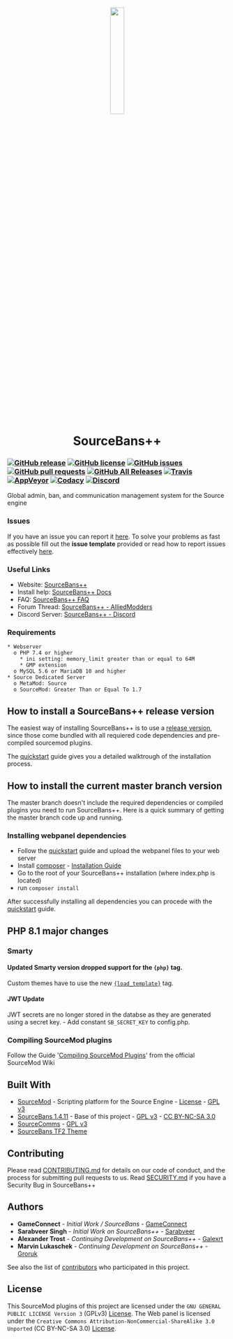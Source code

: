 <h1 align="center">
    <a href="https://sbpp.github.io"><img src="https://raw.githubusercontent.com/sbpp/sourcebans-pp/v1.x/.github/logo.png" height="25%" width="25%"/></a>
    <br/>
    SourceBans++
</h1>

### [![GitHub release](https://img.shields.io/github/release/sbpp/sourcebans-pp.svg?style=flat-square&logo=github&logoColor=white)](https://github.com/sbpp/sourcebans-pp/releases) [![GitHub license](https://img.shields.io/github/license/sbpp/sourcebans-pp?color=blue&style=flat-square)](https://github.com/sbpp/sourcebans-pp/blob/v1.x/LICENSE) [![GitHub issues](https://img.shields.io/github/issues/sbpp/sourcebans-pp.svg?style=flat-square&logo=github&logoColor=white)](https://github.com/sbpp/sourcebans-pp/issues) [![GitHub pull requests](https://img.shields.io/github/issues-pr/sbpp/sourcebans-pp.svg?style=flat-square&logo=github&logoColor=white)](https://github.com/sbpp/sourcebans-pp/pulls) [![GitHub All Releases](https://img.shields.io/github/downloads/sbpp/sourcebans-pp/total.svg?style=flat-square&logo=github&logoColor=white)](https://github.com/sbpp/sourcebans-pp/releases) [![Travis](https://img.shields.io/travis/sbpp/sourcebans-pp.svg?style=flat-square&logo=travis)](https://travis-ci.org/sbpp/sourcebans-pp) [![AppVeyor](https://img.shields.io/appveyor/ci/Sarabveer/sourcebans-pp.svg?style=flat-square&logo=appveyor)](https://ci.appveyor.com/project/Sarabveer/sourcebans-pp) [![Codacy](https://img.shields.io/codacy/grade/1fc9e40bde8e40dca8680e4b2d51256b.svg?style=flat-square)](https://www.codacy.com/app/sbpp/sourcebans-pp) [![Discord](https://img.shields.io/discord/298914017135689728.svg?style=flat-square&logo=discord&label=discord)](https://discord.gg/4Bhj6NU)


Global admin, ban, and communication management system for the Source engine

### Issues
If you have an issue you can report it [here](https://github.com/sbpp/sourcebans-pp/issues/new).
To solve your problems as fast as possible fill out the **issue template** provided
or read how to report issues effectively [here](https://coenjacobs.me/2013/12/06/effective-bug-reports-on-github/).

### Useful Links

* Website: [SourceBans++](https://sbpp.github.io/)
* Install help: [SourceBans++ Docs](https://sbpp.github.io/docs/)
* FAQ: [SourceBans++ FAQ](https://sbpp.github.io/faq/)
* Forum Thread: [SourceBans++ - AlliedModders](https://forums.alliedmods.net/showthread.php?p=2303384)
* Discord Server: [SourceBans++ - Discord](https://discord.gg/4Bhj6NU)

### Requirements

```
* Webserver
  o PHP 7.4 or higher
    * ini setting: memory_limit greater than or equal to 64M
    * GMP extension
  o MySQL 5.6 or MariaDB 10 and higher
* Source Dedicated Server
  o MetaMod: Source
  o SourceMod: Greater Than or Equal To 1.7
```

## How to install a SourceBans++ release version

The easiest way of installing SourceBans++ is to use a [release version](https://github.com/sbpp/sourcebans-pp/releases), since 
those come bundled with all requiered code dependencies and pre-compiled sourcemod plugins.

The [quickstart](https://sbpp.dev/docs/quickstart/) guide gives you a detailed walktrough of the installation process.

## How to install the current master branch version

The master branch doesn't include the required dependencies or compiled plugins you need to run SourceBans++.
Here is a quick summary of getting the master branch code up and running.

### Installing webpanel dependencies
- Follow the [quickstart](https://sbpp.dev/docs/quickstart/) guide and upload the webpanel files to your web server
- Install [composer](https://getcomposer.org/) - [Installation Guide](https://getcomposer.org/doc/00-intro.md#installation-linux-unix-macos)
- Go to the root of your SourceBans++ installation (where index.php is located)
- run ```composer install```

After successfully installing all dependencies you can procede with the [quickstart](https://sbpp.dev/docs/quickstart/) guide.

## PHP 8.1 major changes
### Smarty
#### Updated Smarty version dropped support for the `{php}` tag. 
Custom themes have to use the new [`{load_template}`](https://github.com/sbpp/sourcebans-pp/blob/php81/web/includes/SmartyCustomFunctions.php#L54) tag.

#### JWT Update
JWT secrets are no longer stored in the databse as they are generated using a secret key.
    - Add constant `SB_SECRET_KEY` to config.php.


### Compiling SourceMod plugins
Follow the Guide '[Compiling SourceMod Plugins](https://wiki.alliedmods.net/Compiling_SourceMod_Plugins)' from the official SourceMod Wiki

## Built With

* [SourceMod](http://www.sourcemod.net/) - Scripting platform for the Source Engine - [License](https://raw.githubusercontent.com/sbpp/sourcebans-pp/v1.x/.github/SOURCEMOD-LICENSE.txt) - [GPL v3](https://raw.githubusercontent.com/sbpp/sourcebans-pp/v1.x/.github/GPLv3)
* [SourceBans 1.4.11](https://github.com/GameConnect/sourcebansv1) - Base of this project - [GPL v3](https://raw.githubusercontent.com/sbpp/sourcebans-pp/v1.x/.github/GPLv3) - [CC BY-NC-SA 3.0](https://github.com/sbpp/sourcebans-pp/blob/v1.x/LICENSE)
* [SourceComms](https://github.com/d-ai/SourceComms) - [GPL v3](https://raw.githubusercontent.com/sbpp/sourcebans-pp/v1.x/.github/GPLv3)
* [SourceBans TF2 Theme](https://forums.alliedmods.net/showthread.php?t=252533)

## Contributing

Please read [CONTRIBUTING.md](https://github.com/sbpp/sourcebans-pp/blob/v1.x/CONTRIBUTING.md) for details on our code of conduct, and the process for submitting pull requests to us. Read [SECURITY.md](https://github.com/sbpp/sourcebans-pp/blob/v1.x/SECURITY.md) if you have a Security Bug in SourceBans++

## Authors

* **GameConnect** - *Initial Work / SourceBans* - [GameConnect](https://www.gameconnect.net/)
* **Sarabveer Singh** - *Initial Work on SourceBans++* - [Sarabveer](https://github.com/Sarabveer)
* **Alexander Trost** - *Continuing Development on SourceBans++* - [Galexrt](https://github.com/galexrt)
* **Marvin Lukaschek** - *Continuing Development on SourceBans++* - [Groruk](https://github.com/groruk)

See also the list of [contributors](https://github.com/sbpp/sourcebans-pp/graphs/contributors) who participated in this project.

## License

This SourceMod plugins of this project are licensed under the `GNU GENERAL PUBLIC LICENSE Version 3` (GPLv3) [License](https://raw.githubusercontent.com/sbpp/sourcebans-pp/v1.x/.github/GPLv3).
The Web panel is licensed under the `Creative Commons Attribution-NonCommercial-ShareAlike 3.0 Unported` (CC BY-NC-SA 3.0) [License](https://github.com/sbpp/sourcebans-pp/blob/v1.x/LICENSE).

